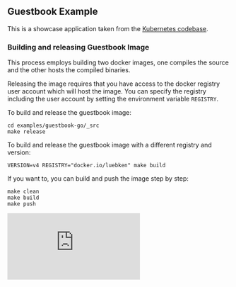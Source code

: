 ## Guestbook Example

This is a showcase application taken from the [Kubernetes codebase](https://github.com/kubernetes/kubernetes/tree/master/examples/guestbook-go).

### Building and releasing Guestbook Image

This process employs building two docker images, one compiles the source and the other hosts the compiled binaries.

Releasing the image requires that you have access to the docker registry user account which will host the image. You can specify the registry including the user account by setting the environment variable `REGISTRY`.

To build and release the guestbook image:

    cd examples/guestbook-go/_src
    make release

To build and release the guestbook image with a different registry and version:

    VERSION=v4 REGISTRY="docker.io/luebken" make build

If you want to, you can build and push the image step by step:

    make clean
    make build
    make push


<!-- BEGIN MUNGE: GENERATED_ANALYTICS -->
[![Analytics](https://kubernetes-site.appspot.com/UA-36037335-10/GitHub/examples/guestbook-go/_src/README.md?pixel)]()
<!-- END MUNGE: GENERATED_ANALYTICS -->
